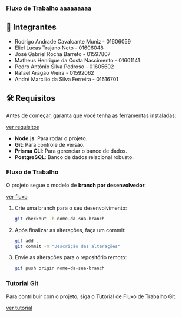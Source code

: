 ### Fluxo de Trabalho aaaaaaaaa

## 👥 Integrantes

- Rodrigo Andrade Cavalcante Muniz - 01606059
- Eliel Lucas Trajano Neto - 01606048
- José Gabriel Rocha Barreto - 01597807
- Matheus Henrique da Costa Nascimento - 01601141
- Pedro Antônio Silva Pedroso - 01605602
- Rafael Aragão Vieira - 01592062
- André Marcilio da Silva Ferreira - 01616701

## 🛠️ Requisitos

Antes de começar, garanta que você tenha as ferramentas instaladas:

[ver requisitos](./librarydocs/infos.pdf)

- **Node.js**: Para rodar o projeto.
- **Git**: Para controle de versão.
- **Prisma CLI**: Para gerenciar o banco de dados.
- **PostgreSQL**: Banco de dados relacional robusto.

### Fluxo de Trabalho

O projeto segue o modelo de **branch por desenvolvedor**:

[ver fluxo](./librarydocs/infos.pdf)

1. Crie uma branch para o seu desenvolvimento:

   ```bash
   git checkout -b nome-da-sua-branch
   ```

2. Após finalizar as alterações, faça um commit:

   ```bash
   git add .
   git commit -m "Descrição das alterações"
   ```

3. Envie as alterações para o repositório remoto:
   ```bash
   git push origin nome-da-sua-branch
   ```

### Tutorial Git

Para contribuir com o projeto, siga o Tutorial de Fluxo de Trabalho Git.

[ver tutorial](./librarydocs/infos.pdf)
